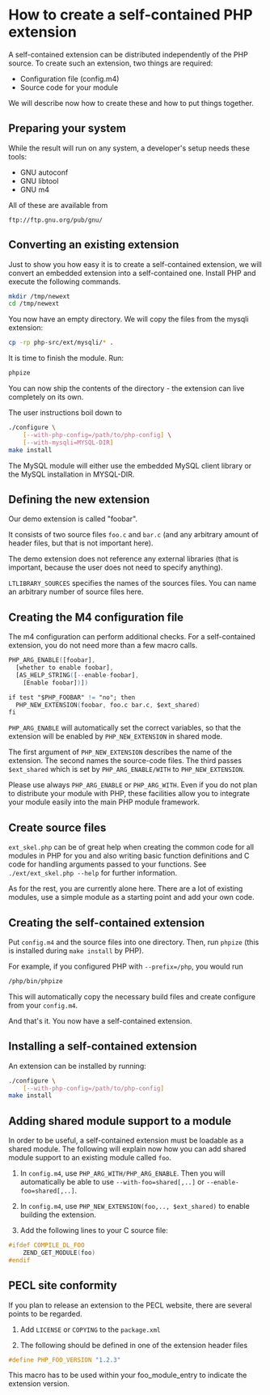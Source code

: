 # How to create a self-contained PHP extension

A self-contained extension can be distributed independently of the PHP source.
To create such an extension, two things are required:

* Configuration file (config.m4)
* Source code for your module

We will describe now how to create these and how to put things together.

## Preparing your system

While the result will run on any system, a developer's setup needs these tools:

* GNU autoconf
* GNU libtool
* GNU m4

All of these are available from

    ftp://ftp.gnu.org/pub/gnu/

## Converting an existing extension

Just to show you how easy it is to create a self-contained extension, we will
convert an embedded extension into a self-contained one. Install PHP and execute
the following commands.

```bash
mkdir /tmp/newext
cd /tmp/newext
```

You now have an empty directory. We will copy the files from the mysqli
extension:

```bash
cp -rp php-src/ext/mysqli/* .
```

It is time to finish the module. Run:

```bash
phpize
```

You can now ship the contents of the directory - the extension can live
completely on its own.

The user instructions boil down to

```bash
./configure \
    [--with-php-config=/path/to/php-config] \
    [--with-mysqli=MYSQL-DIR]
make install
```

The MySQL module will either use the embedded MySQL client library or the MySQL
installation in MYSQL-DIR.

## Defining the new extension

Our demo extension is called "foobar".

It consists of two source files `foo.c` and `bar.c` (and any arbitrary amount of
header files, but that is not important here).

The demo extension does not reference any external libraries (that is important,
because the user does not need to specify anything).

`LTLIBRARY_SOURCES` specifies the names of the sources files. You can name an
arbitrary number of source files here.

## Creating the M4 configuration file

The m4 configuration can perform additional checks. For a self-contained
extension, you do not need more than a few macro calls.

```m4
PHP_ARG_ENABLE([foobar],
  [whether to enable foobar],
  [AS_HELP_STRING([--enable-foobar],
    [Enable foobar])])

if test "$PHP_FOOBAR" != "no"; then
  PHP_NEW_EXTENSION(foobar, foo.c bar.c, $ext_shared)
fi
```

`PHP_ARG_ENABLE` will automatically set the correct variables, so that the
extension will be enabled by `PHP_NEW_EXTENSION` in shared mode.

The first argument of `PHP_NEW_EXTENSION` describes the name of the extension.
The second names the source-code files. The third passes `$ext_shared` which is
set by `PHP_ARG_ENABLE/WITH` to `PHP_NEW_EXTENSION`.

Please use always `PHP_ARG_ENABLE` or `PHP_ARG_WITH`. Even if you do not plan to
distribute your module with PHP, these facilities allow you to integrate your
module easily into the main PHP module framework.

## Create source files

`ext_skel.php` can be of great help when creating the common code for all
modules in PHP for you and also writing basic function definitions and C code
for handling arguments passed to your functions. See `./ext/ext_skel.php --help`
for further information.

As for the rest, you are currently alone here. There are a lot of existing
modules, use a simple module as a starting point and add your own code.

## Creating the self-contained extension

Put `config.m4` and the source files into one directory. Then, run `phpize`
(this is installed during `make install` by PHP).

For example, if you configured PHP with `--prefix=/php`, you would run

```bash
/php/bin/phpize
```

This will automatically copy the necessary build files and create configure from
your `config.m4`.

And that's it. You now have a self-contained extension.

## Installing a self-contained extension

An extension can be installed by running:

```bash
./configure \
    [--with-php-config=/path/to/php-config]
make install
```

## Adding shared module support to a module

In order to be useful, a self-contained extension must be loadable as a shared
module. The following will explain now how you can add shared module support to
an existing module called `foo`.

1. In `config.m4`, use `PHP_ARG_WITH/PHP_ARG_ENABLE`. Then you will
   automatically be able to use `--with-foo=shared[,..]` or
   `--enable-foo=shared[,..]`.

2. In `config.m4`, use `PHP_NEW_EXTENSION(foo,.., $ext_shared)` to enable
   building the extension.

3. Add the following lines to your C source file:

```c
#ifdef COMPILE_DL_FOO
    ZEND_GET_MODULE(foo)
#endif
```

## PECL site conformity

If you plan to release an extension to the PECL website, there are several
points to be regarded.

1. Add `LICENSE` or `COPYING` to the `package.xml`

2. The following should be defined in one of the extension header files

```c
#define PHP_FOO_VERSION "1.2.3"
```

This macro has to be used within your foo_module_entry to indicate the
extension version.
